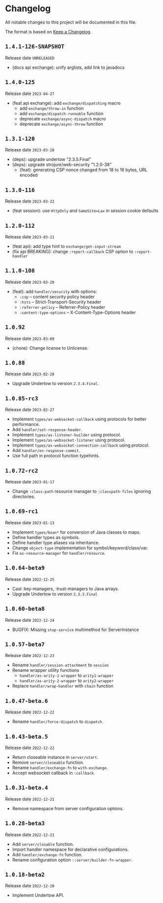 # Changelog

All notable changes to this project will be documented in this file.

The format is based on [Keep a Changelog](https://keepachangelog.com/en/1.0.0/).

## `1.4.1-126-SNAPSHOT`

Release date `UNRELEASED`

- (docs api exchange): unify arglists, add link to javadocs

## `1.4.0-125`

Release date `2023-04-27`

- (feat api exchange): add `exchange/dispatching` macro
  - add `exchange/throw-in` function
  - add `exchange/dispatch-runnable` function
  - deprecate `exchange/async-dispatch` macro
  - deprecate `exchange/async-throw` function

## `1.3.1-120`

Release date `2023-03-28`

- (deps): upgrade undertow "2.3.5.Final"
- (deps): upgrade strojure/web-security "1.2.0-38"
  + (feat): generating CSP nonce changed from 18 to 16 bytes, URL encoded

## `1.3.0-116`

Release date `2023-03-22`

- (feat session): use `HttpOnly` and `SameSite=Lax` in session cookie defaults

## `1.2.0-112`

Release date `2023-03-21`

- (feat api): add type hint to `exchange/get-input-stream`
- (fix api BREAKING): change `:report-callback` CSP option to `:report-handler`

## `1.1.0-108`

Release date `2023-03-20`

- (feat): add `handler/security` with options:
  - `:csp` – content security policy header
  - `:hsts` – Strict-Transport-Security header
  - `:referrer-policy` – Referrer-Policy header
  - `:content-type-options` – X-Content-Type-Options header

## `1.0.92`

Release date `2023-03-09`

- (chore): Change license to Unlicense.

## `1.0.88`

Release date `2023-02-28`

- Upgrade Undertow to version `2.3.4.Final`.

## `1.0.85-rc3`

Release date `2023-02-27`

- Implement `types/as-websocket-callback` using protocols for better 
  performance.
- Add `handler/set-response-header`.
- Implement `types/as-listener-builder` using protocol.
- Implement `types/as-websocket-listener` using protocol.
- Implement `types/as-websocket-connection-callback` using protocol.
- Add `handler/on-response-commit`.
- Use full path in protocol function typehints.

## `1.0.72-rc2`

Release date `2023-01-17`

- Change `:class-path` resource manager to `:classpath-files` ignoring
  directories.

## `1.0.69-rc1`

Release date `2023-01-13`

- Implement `types/bean*` for conversion of Java classes to maps.
- Define handler types as symbols.
- Define handler type aliases via inheritance.
- Change `object-type` implementation for symbol/keyword/class/var.
- Fix `as-resource-manager` for `handler/resource`.

## `1.0.64-beta9`

Release date `2022-12-25`

- Cast :key-managers, :trust-managers to Java arrays.
- Upgrade Undertow to version `2.3.2.Final`

## `1.0.60-beta8`

Release date `2022-12-24`

- BUGFIX: Missing `stop-service` multimethod for ServerInstance

## `1.0.57-beta7`

Release date `2022-12-23`

- Rename `handler/session-attachment` to `session`
- Rename wrapper utility functions
    - `handler/as-arity-1-wrapper` to `arity1-wrapper`
    - `handler/as-arity-2-wrapper` to `arity2-wrapper`
- Replace `handler/wrap-handler` with `chain` function

## `1.0.47-beta.6`

Release date `2022-12-22`

- Rename `handler/force-dispatch` to `dispatch`.

## `1.0.43-beta.5`

Release date `2022-12-22`

- Return closeable instance in `server/start`.
- Remove `server/closeable` function.
- Rename `handler/exchange-fn` to `with-exchange`.
- Accept websocket callback in `:callback`.

## `1.0.31-beta.4`

Release date `2022-12-21`

- Remove namespace from server configuration options.

## `1.0.28-beta3`

Release date `2022-12-21`

- Add `server/closable` function.
- Import handler namespace for declarative configurations.
- Add `handler/exchange-fn` function.
- Rename configuration option `::server/builder-fn-wrapper`.

## `1.0.18-beta2`

Release date `2022-12-20`

- Implement Undertow API.
